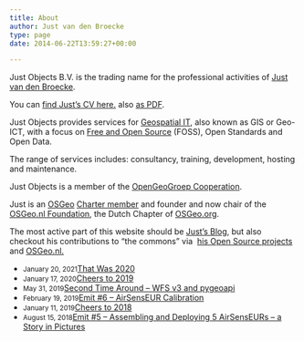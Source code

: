 ```yaml
---
title: About
author: Just van den Broecke
type: page
date: 2014-06-22T13:59:27+00:00

---
```

Just Objects B.V. is the trading name for the professional activities of <a href="https://www.linkedin.com/in/justb4" target="_blank" rel="noopener noreferrer">Just van den Broecke</a>.

You can [find Just&#8217;s CV here.][1] also [as PDF][2].

Just Objects provides services for <a title="GIS, Geospatial IT, or Geo-ICT" href="http://en.wikipedia.org/wiki/Geographic_information_system" target="_blank" rel="noopener noreferrer">Geospatial IT</a>, also known as GIS or Geo-ICT, with a focus on <a href="http://en.wikipedia.org/wiki/Free_and_open-source_software" target="_blank" rel="noopener noreferrer">Free and Open Source</a> (FOSS), Open Standards and Open Data.

The range of services includes: consultancy, training, development, hosting and maintenance.

Just Objects is a member of the <a title="OpenGeoGroep" href="http://opengeogroep.nl" target="_blank" rel="noopener noreferrer">OpenGeoGroep Cooperation</a>.

Just is an <a href="http://osgeo.org" target="_blank" rel="noopener noreferrer">OSGeo</a> <a href="http://wiki.osgeo.org/wiki/Just_van_den_Broecke" target="_blank" rel="noopener noreferrer">Charter member</a> and founder and now chair of the <a title="OSGeo.nl" href="http://osgeo.nl" target="_blank" rel="noopener noreferrer">OSGeo.nl Foundation</a>, the Dutch Chapter of [OSGeo.org][3].

The most active part of this website should be [Just&#8217;s Blog][4], but also checkout his contributions to &#8220;the commons&#8221; via  [his Open Source projects][5] and [OSGeo.nl.][6]

<!--via SimplePie with RSSImport-->

  * <small>January 20, 2021</small>[That Was 2020][7]
  * <small>January 17, 2020</small>[Cheers to 2019][8]
  * <small>May 31, 2019</small>[Second Time Around – WFS v3 and pygeoapi][9]
  * <small>February 19, 2019</small>[Emit #6 – AirSensEUR Calibration][10]
  * <small>January 11, 2019</small>[Cheers to 2018][11]
  * <small>August 15, 2018</small>[Emit #5 – Assembling and Deploying 5 AirSensEURs – a Story in Pictures][12]

 [1]: https://justobjects.nl/jo/assets/doc/cv.html
 [2]: https://justobjects.nl/jo/assets/doc/cv.pdf
 [3]: http://osgeo.org
 [4]: http://justobjects.nl/writings/blog/ "Just's Blog"
 [5]: http://justobjects.nl/projects/
 [6]: https://osgeo.nl
 [7]: https://justobjects.nl/that-was-2020/ "That Was 2020"
 [8]: https://justobjects.nl/cheers-to-2019/ "Cheers to 2019"
 [9]: https://justobjects.nl/2nd-time-around-wfs-v3-pygeoapi/ "Second Time Around – WFS v3 and pygeoapi"
 [10]: https://justobjects.nl/emit-6-airsenseur-calibration/ "Emit #6 – AirSensEUR Calibration"
 [11]: https://justobjects.nl/cheers-to-2018/ "Cheers to 2018"
 [12]: https://justobjects.nl/emit-5-assembling-and-deploying-5-airsenseurs/ "Emit #5 – Assembling and Deploying 5 AirSensEURs – a Story in Pictures"